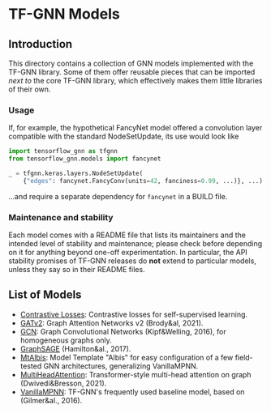 # TF-GNN Models

## Introduction

This directory contains a collection of GNN models implemented with the
TF-GNN library. Some of them offer reusable pieces that can be imported
_next to_ the core TF-GNN library, which effectively makes them little
libraries of their own.

### Usage

If, for example, the hypothetical FancyNet model offered a convolution
layer compatible with the standard NodeSetUpdate, its use would look like

```python
import tensorflow_gnn as tfgnn
from tensorflow_gnn.models import fancynet

_ = tfgnn.keras.layers.NodeSetUpdate(
    {"edges": fancynet.FancyConv(units=42, fanciness=0.99, ...)}, ...)
```

...and require a separate dependency for `fancynet` in a BUILD file.

### Maintenance and stability

Each model comes with a README file that lists its maintainers and the intended
level of stability and maintenance; please check before depending on it for
anything beyond one-off experimentation. In particular, the API stability
promises of TF-GNN releases do **not** extend to particular models, unless they
say so in their README files.

## List of Models

<!-- Sorted alphabetically by title. -->

  * [Contrastive Losses](contrastive_losses/README.md): Contrastive losses for
    self-supervised learning.
  * [GATv2](gat_v2/README.md): Graph Attention Networks v2
    (Brody&al, 2021).
  * [GCN](gcn/README.md): Graph Convolutional Networks
    (Kipf&Welling, 2016), for homogeneous graphs only.
  * [GraphSAGE](graph_sage/README.md) (Hamilton&al., 2017).
  * [MtAlbis](mt_albis/README.md): Model Template "Albis" for easy configuration
    of a few field-tested GNN architectures, generalizing VanillaMPNN.
  * [MultiHeadAttention](multi_head_attention/README.md): Transformer-style
    multi-head attention on graph (Dwivedi&Bresson, 2021).
  * [VanillaMPNN](vanilla_mpnn/README.md): TF-GNN's frequently used baseline
    model, based on (Gilmer&al., 2016).
